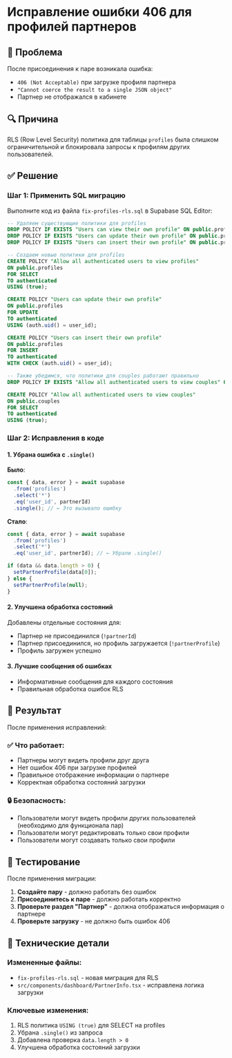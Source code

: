 # Исправление ошибки 406 для профилей партнеров

## 🐛 Проблема
После присоединения к паре возникала ошибка:
- `406 (Not Acceptable)` при загрузке профиля партнера
- `"Cannot coerce the result to a single JSON object"`
- Партнер не отображался в кабинете

## 🔍 Причина
RLS (Row Level Security) политика для таблицы `profiles` была слишком ограничительной и блокировала запросы к профилям других пользователей.

## ✅ Решение

### Шаг 1: Применить SQL миграцию

Выполните код из файла `fix-profiles-rls.sql` в Supabase SQL Editor:

```sql
-- Удаляем существующие политики для profiles
DROP POLICY IF EXISTS "Users can view their own profile" ON public.profiles;
DROP POLICY IF EXISTS "Users can update their own profile" ON public.profiles;
DROP POLICY IF EXISTS "Users can insert their own profile" ON public.profiles;

-- Создаем новые политики для profiles
CREATE POLICY "Allow all authenticated users to view profiles" 
ON public.profiles 
FOR SELECT 
TO authenticated
USING (true);

CREATE POLICY "Users can update their own profile" 
ON public.profiles 
FOR UPDATE 
TO authenticated
USING (auth.uid() = user_id);

CREATE POLICY "Users can insert their own profile" 
ON public.profiles 
FOR INSERT 
TO authenticated
WITH CHECK (auth.uid() = user_id);

-- Также убедимся, что политики для couples работают правильно
DROP POLICY IF EXISTS "Allow all authenticated users to view couples" ON public.couples;

CREATE POLICY "Allow all authenticated users to view couples" 
ON public.couples 
FOR SELECT 
TO authenticated
USING (true);
```

### Шаг 2: Исправления в коде

#### 1. Убрана ошибка с `.single()`
**Было**:
```typescript
const { data, error } = await supabase
  .from('profiles')
  .select('*')
  .eq('user_id', partnerId)
  .single(); // ← Это вызывало ошибку
```

**Стало**:
```typescript
const { data, error } = await supabase
  .from('profiles')
  .select('*')
  .eq('user_id', partnerId); // ← Убрали .single()

if (data && data.length > 0) {
  setPartnerProfile(data[0]);
} else {
  setPartnerProfile(null);
}
```

#### 2. Улучшена обработка состояний
Добавлены отдельные состояния для:
- Партнер не присоединился (`!partnerId`)
- Партнер присоединился, но профиль загружается (`!partnerProfile`)
- Профиль загружен успешно

#### 3. Лучшие сообщения об ошибках
- Информативные сообщения для каждого состояния
- Правильная обработка ошибок RLS

## 🎯 Результат

После применения исправлений:

### ✅ Что работает:
- Партнеры могут видеть профили друг друга
- Нет ошибок 406 при загрузке профилей
- Правильное отображение информации о партнере
- Корректная обработка состояний загрузки

### 🔒 Безопасность:
- Пользователи могут видеть профили других пользователей (необходимо для функционала пар)
- Пользователи могут редактировать только свои профили
- Пользователи могут создавать только свои профили

## 🧪 Тестирование

После применения миграции:

1. **Создайте пару** - должно работать без ошибок
2. **Присоединитесь к паре** - должно работать корректно
3. **Проверьте раздел "Партнер"** - должна отображаться информация о партнере
4. **Проверьте загрузку** - не должно быть ошибок 406

## 📝 Технические детали

### Измененные файлы:
- `fix-profiles-rls.sql` - новая миграция для RLS
- `src/components/dashboard/PartnerInfo.tsx` - исправлена логика загрузки

### Ключевые изменения:
1. RLS политика `USING (true)` для SELECT на profiles
2. Убрана `.single()` из запроса
3. Добавлена проверка `data.length > 0`
4. Улучшена обработка состояний загрузки
